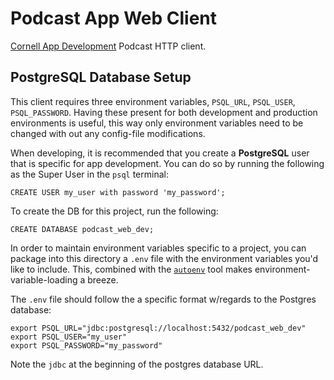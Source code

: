 # Podcast App Web Client 

[Cornell App Development](www.cuappdev.org) Podcast HTTP client.  

## PostgreSQL Database Setup 

This client requires three environment variables, `PSQL_URL`, `PSQL_USER`, `PSQL_PASSWORD`.  Having these present for both development and production environments is useful, this way only environment variables need to be changed with out any config-file modifications.  

When developing, it is recommended that you create a **PostgreSQL** user that is specific for app development.  You can do so by running the following as the Super User in the `psql` terminal: 

```
CREATE USER my_user with password 'my_password'; 
```

To create the DB for this project, run the following: 

```
CREATE DATABASE podcast_web_dev;
```

In order to maintain environment variables specific to a project, you can package into this directory a `.env` file with the environment variables you'd like to include.  This, combined with the [`autoenv`](https://github.com/kennethreitz/autoenv) tool makes environment-variable-loading a breeze.

The `.env` file should follow the a specific format w/regards to the Postgres database: 

```
export PSQL_URL="jdbc:postgresql://localhost:5432/podcast_web_dev"
export PSQL_USER="my_user"
export PSQL_PASSWORD="my_password"
```

Note the `jdbc` at the beginning of the postgres database URL.


